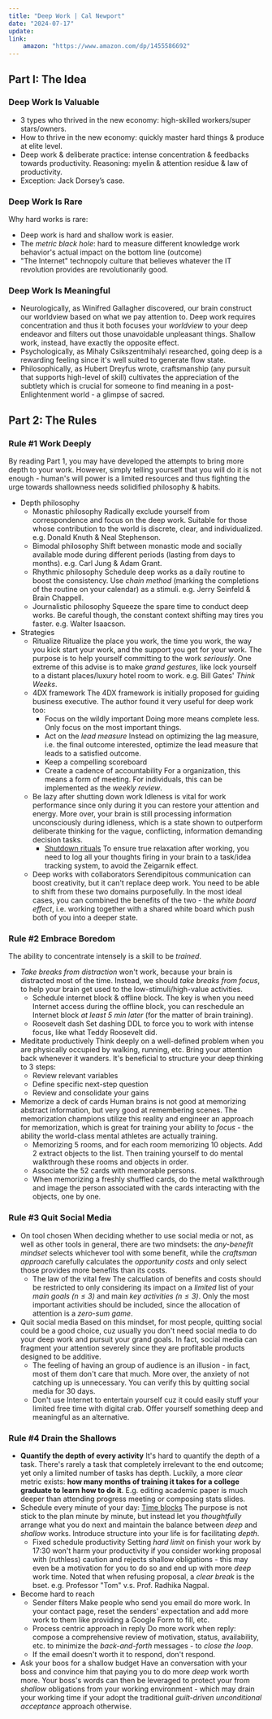 ```yaml
---
title: "Deep Work | Cal Newport"
date: "2024-07-17"
update: 
link:
    amazon: "https://www.amazon.com/dp/1455586692"
---
```


## Part I: The Idea

### Deep Work Is Valuable

- 3 types who thrived in the new economy: high-skilled workers/super stars/owners.
- How to thrive in the new economy: quickly master hard things & produce at elite level.
- Deep work & deliberate practice: intense concentration & feedbacks towards productivity.
    Reasoning: myelin & attention residue & law of productivity.
- Exception: Jack Dorsey’s case.

### Deep Work Is Rare

Why hard works is rare:

- Deep work is hard and shallow work is easier.
- The _metric black hole_: hard to measure different knowledge work behavior's actual impact on the bottom line (outcome)
- "The Internet" technopoly culture that believes whatever the IT revolution provides are revolutionarily good.

### Deep Work Is Meaningful

- Neurologically, as Winifred Gallagher discovered, our brain construct our worldview based on what we pay attention to. Deep work requires concentration and thus it both focuses your _worldview_ to your deep endeavor and filters out those unavoidable unpleasant things. Shallow work, instead, have exactly the opposite effect.
- Psychologically, as Mihaly Csikszentmihalyi researched, going deep is a rewarding feeling since it's well suited to generate flow state.
- Philosophically, as Hubert Dreyfus wrote, craftsmanship (any pursuit that supports high-level of skill) cultivates the appreciation of the subtlety which is crucial for someone to find meaning in a post-Enlightenment world - a glimpse of sacred.

## Part 2: The Rules


### Rule #1 Work Deeply

By reading Part 1, you may have developed the attempts to bring more depth to your work. However, simply telling yourself that you will do it is not enough - human's will power is a limited resources and thus fighting the urge towards shallowness needs solidified philosophy & habits.

- Depth philosophy
    - Monastic philosophy
        Radically exclude yourself from correspondence and focus on the deep work. Suitable for those whose contribution to the world is discrete, clear, and individualized.
        e.g. Donald Knuth & Neal Stephenson.
    - Bimodal philosophy
        Shift between monastic mode and socially available mode during different periods (lasting from days to months).
        e.g. Carl Jung & Adam Grant.
    - Rhythmic philosophy
        Schedule deep works as a daily routine to boost the consistency. Use _chain method_ (marking the completions of the routine on your calendar) as a stimuli.
        e.g. Jerry Seinfeld & Brain Chappell.
    - Journalistic philosophy
        Squeeze the spare time to conduct deep works. Be careful though, the constant context shifting may tires you faster.
        e.g. Walter Isaacson.
- Strategies
    - Ritualize
        Ritualize the place you work, the time you work, the way you kick start your work, and the support you get for your work. The purpose is to help yourself committing to the work _seriously_.
        One extreme of this advise is to make _grand gestures_, like lock yourself to a distant places/luxury hotel room to work. e.g. Bill Gates' _Think Weeks_.
    - 4DX framework
        The 4DX framework is initially proposed for guiding business executive. The author found it very useful for deep work too:
        - Focus on the wildly important
            Doing more means complete less. Only focus on the most important things.
        - Act on the _lead measure_
            Instead on optimizing the lag measure, i.e. the final outcome interested, optimize the lead measure that leads to a satisfied outcome.
        - Keep a compelling scoreboard
        - Create a cadence of accountability
            For a organization, this means a form of meeting. For individuals, this can be implemented as the _weekly review_.
    - Be lazy after shutting down work
        Idleness is vital for work performance since only during it you can restore your attention and energy. More over, your brain is still processing information unconsciously during idleness, which is a state shown to outperform deliberate thinking for the vague, conflicting, information demanding decision tasks.
        - [Shutdown rituals](https://qilong-liu.vercel.app/blog/cal-newport-time-management)
            To ensure true relaxation after working, you need to log all your thoughts firing in your brain to a task/idea tracking system, to avoid the Zeigarnik effect.
    - Deep works with collaborators
        Serendipitous communication can boost creativity, but it can't replace deep work. You need to be able to shift from these two domains purposefully. In the most ideal cases, you can combined the benefits of the two - the _white board effect_, i.e. working together with a shared white board which push both of you into a deeper state.

### Rule #2 Embrace Boredom

The ability to concentrate intensely is a skill to be _trained_.

- _Take breaks from distraction_ won't work, because your brain is distracted most of the time. Instead, we should _take breaks from focus_, to help your brain get used to the low-stimuli/high-value activities.
    - Schedule internet block & offline block. The key is when you need Internet access during the offline block, you can reschedule an Internet block _at least 5 min later_ (for the matter of brain training).
    - Roosevelt dash
        Set dashing DDL to force you to work with intense focus, like what Teddy Roosevelt did.
- Meditate productively
    Think deeply on a well-defined problem when you are physically occupied by walking, running, etc. Bring your attention back whenever it wanders. It's beneficial to structure your deep thinking to 3 steps:
    - Review relevant variables
    - Define specific next-step question
    - Review and consolidate your gains
- Memorize a deck of cards
    Human brains is not good at memorizing abstract information, but very good at remembering scenes. The memorization champions utilize this reality and engineer an approach for memorization, which is great for training your ability to _focus_ - the ability the world-class mental athletes are actually training.
    - Memorizing 5 rooms, and for each room memorizing 10 objects. Add 2 extract objects to the list. Then training yourself to do mental walkthrough these rooms and objects in order.
    - Associate the 52 cards with memorable persons.
    - When memorizing a freshly shuffled cards, do the metal walkthrough and image the person associated with the cards interacting with the objects, one by one.

### Rule #3 Quit Social Media

- On tool chosen
    When deciding whether to use social media or not, as well as other tools in general, there are two mindsets: the _any-benefit mindset_ selects whichever tool with some benefit, while the _craftsman approach_ carefully calculates the _opportunity costs_ and only select those provides more benefits than its costs.
    - The law of the vital few
        The calculation of benefits and costs should be restricted to only considering its impact on a _limited_ list of your _main goals ($n \leq 3$)_ and main _key activities ($n \leq 3$)_. Only the most important activities should be included, since the allocation of attention is a _zero-sum game_.
- Quit social media
    Based on this mindset, for most people, quitting social could be a good choice, cuz usually you don't need social media to do your deep work and pursuit your grand goals. In fact, social media can fragment your attention severely since they are profitable products designed to be additive.
    - The feeling of having an group of audience is an illusion - in fact, most of them don't care that much. More over, the anxiety of not catching up is unnecessary. You can verify this by quitting social media for 30 days.
    - Don't use Internet to entertain yourself cuz it could easily stuff your limited free time with digital crab. Offer yourself something deep and meaningful as an alternative.

### Rule #4 Drain the Shallows

- **Quantify the depth of every activity**
    It's hard to quantify the depth of a task. There's rarely a task that completely irrelevant to the end outcome; yet only a limited number of tasks has depth.
    Luckily, a more _clear_ metric exists: **how many months of training it takes for a college graduate to learn how to do it**.
    E.g. editing academic paper is much deeper than attending progress meeting or composing stats slides.
- Schedule every minute of your day: [Time blocks](https://qilong-liu.vercel.app/blog/cal-newport-time-management)
    The purpose is not stick to the plan minute by minute, but instead let you _thoughtfully_ arrange what you do next and maintain the balance between _deep_ and _shallow_ works. Introduce structure into your life is for facilitating _depth_.
    - Fixed schedule productivity
        Setting _hard limit_ on finish your work by 17:30 won't harm your productivity if you consider working proposal with (ruthless) caution and rejects shallow obligations - this may even be a motivation for you to do so and end up with more _deep_ work time.
        Noted that when refusing proposal, a _clear break_ is the bset.
        e.g. Professor "Tom" v.s. Prof. Radhika Nagpal.
- Become hard to reach
    - Sender filters
        Make people who send you email do more work. In your contact page, reset the senders' expectation and add more work to them like providing a Google Form to fill, etc.
    - Process centric approach in reply
        Do more work when reply: compose a comprehensive review of motivation, status, availability, etc. to minimize the _back-and-forth_ messages - to _close the loop_.
    - If the email doesn't worth it to respond, don't respond.
- Ask your boos for a shallow budget
    Have an conversation with your boss and convince him that paying you to do more _deep_ work worth more. Your boss's words can then be leveraged to protect your from _shallow_ obligations from your working environment - which may drain your working time if your adopt the traditional _guilt-driven unconditional acceptance_ approach otherwise.